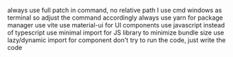 always use full patch in command, no relative path
I use cmd windows as terminal so adjust the command accordingly
always use yarn for package manager
use vite
use material-ui for UI components
use javascript instead of typescript
use minimal import for JS library to minimize bundle size
use lazy/dynamic import for component
don't try to run the code, just write the code